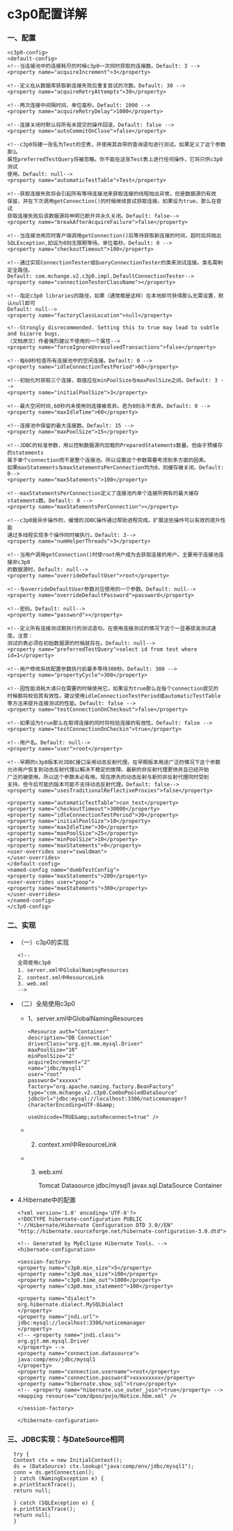 # c3p0配置详解

### 一、配置

    <c3p0-config>    
    <default-config>    
    <!--当连接池中的连接耗尽的时候c3p0一次同时获取的连接数。Default: 3 -->    
    <property name="acquireIncrement">3</property>    
      
    <!--定义在从数据库获取新连接失败后重复尝试的次数。Default: 30 -->    
    <property name="acquireRetryAttempts">30</property>    
      
    <!--两次连接中间隔时间，单位毫秒。Default: 1000 -->    
    <property name="acquireRetryDelay">1000</property>    
      
    <!--连接关闭时默认将所有未提交的操作回滚。Default: false -->    
    <property name="autoCommitOnClose">false</property>    
      
    <!--c3p0将建一张名为Test的空表，并使用其自带的查询语句进行测试。如果定义了这个参数那么    
    属性preferredTestQuery将被忽略。你不能在这张Test表上进行任何操作，它将只供c3p0测试    
    使用。Default: null-->    
    <property name="automaticTestTable">Test</property>    
      
    <!--获取连接失败将会引起所有等待连接池来获取连接的线程抛出异常。但是数据源仍有效    
    保留，并在下次调用getConnection()的时候继续尝试获取连接。如果设为true，那么在尝试    
    获取连接失败后该数据源将申明已断开并永久关闭。Default: false-->    
    <property name="breakAfterAcquireFailure">false</property>    
      
    <!--当连接池用完时客户端调用getConnection()后等待获取新连接的时间，超时后将抛出    
    SQLException,如设为0则无限期等待。单位毫秒。Default: 0 -->    
    <property name="checkoutTimeout">100</property>    
      
    <!--通过实现ConnectionTester或QueryConnectionTester的类来测试连接。类名需制定全路径。    
    Default: com.mchange.v2.c3p0.impl.DefaultConnectionTester-->    
    <property name="connectionTesterClassName"></property>    
      
    <!--指定c3p0 libraries的路径，如果（通常都是这样）在本地即可获得那么无需设置，默认null即可    
    Default: null-->    
    <property name="factoryClassLocation">null</property>    
      
    <!--Strongly disrecommended. Setting this to true may lead to subtle and bizarre bugs.    
    （文档原文）作者强烈建议不使用的一个属性-->    
    <property name="forceIgnoreUnresolvedTransactions">false</property>    
      
    <!--每60秒检查所有连接池中的空闲连接。Default: 0 -->    
    <property name="idleConnectionTestPeriod">60</property>    
      
    <!--初始化时获取三个连接，取值应在minPoolSize与maxPoolSize之间。Default: 3 -->    
    <property name="initialPoolSize">3</property>    
      
    <!--最大空闲时间,60秒内未使用则连接被丢弃。若为0则永不丢弃。Default: 0 -->    
    <property name="maxIdleTime">60</property>    
      
    <!--连接池中保留的最大连接数。Default: 15 -->    
    <property name="maxPoolSize">15</property>    
      
    <!--JDBC的标准参数，用以控制数据源内加载的PreparedStatements数量。但由于预缓存的statements    
    属于单个connection而不是整个连接池。所以设置这个参数需要考虑到多方面的因素。    
    如果maxStatements与maxStatementsPerConnection均为0，则缓存被关闭。Default: 0-->    
    <property name="maxStatements">100</property>    
      
    <!--maxStatementsPerConnection定义了连接池内单个连接所拥有的最大缓存statements数。Default: 0 -->    
    <property name="maxStatementsPerConnection"></property>    
      
    <!--c3p0是异步操作的，缓慢的JDBC操作通过帮助进程完成。扩展这些操作可以有效的提升性能    
    通过多线程实现多个操作同时被执行。Default: 3-->    
    <property name="numHelperThreads">3</property>    
      
    <!--当用户调用getConnection()时使root用户成为去获取连接的用户。主要用于连接池连接非c3p0    
    的数据源时。Default: null-->    
    <property name="overrideDefaultUser">root</property>    
      
    <!--与overrideDefaultUser参数对应使用的一个参数。Default: null-->    
    <property name="overrideDefaultPassword">password</property>    
      
    <!--密码。Default: null-->    
    <property name="password"></property>    
      
    <!--定义所有连接测试都执行的测试语句。在使用连接测试的情况下这个一显著提高测试速度。注意：    
    测试的表必须在初始数据源的时候就存在。Default: null-->    
    <property name="preferredTestQuery">select id from test where id=1</property>    
      
    <!--用户修改系统配置参数执行前最多等待300秒。Default: 300 -->    
    <property name="propertyCycle">300</property>    
      
    <!--因性能消耗大请只在需要的时候使用它。如果设为true那么在每个connection提交的    
    时候都将校验其有效性。建议使用idleConnectionTestPeriod或automaticTestTable    
    等方法来提升连接测试的性能。Default: false -->    
    <property name="testConnectionOnCheckout">false</property>    
      
    <!--如果设为true那么在取得连接的同时将校验连接的有效性。Default: false -->    
    <property name="testConnectionOnCheckin">true</property>    
      
    <!--用户名。Default: null-->    
    <property name="user">root</property>    
      
    <!--早期的c3p0版本对JDBC接口采用动态反射代理。在早期版本用途广泛的情况下这个参数    
    允许用户恢复到动态反射代理以解决不稳定的故障。最新的非反射代理更快并且已经开始    
    广泛的被使用，所以这个参数未必有用。现在原先的动态反射与新的非反射代理同时受到    
    支持，但今后可能的版本可能不支持动态反射代理。Default: false-->    
    <property name="usesTraditionalReflectiveProxies">false</property>  
      
    <property name="automaticTestTable">con_test</property>    
    <property name="checkoutTimeout">30000</property>    
    <property name="idleConnectionTestPeriod">30</property>    
    <property name="initialPoolSize">10</property>    
    <property name="maxIdleTime">30</property>    
    <property name="maxPoolSize">25</property>    
    <property name="minPoolSize">10</property>    
    <property name="maxStatements">0</property>    
    <user-overrides user="swaldman">    
    </user-overrides>    
    </default-config>    
    <named-config name="dumbTestConfig">    
    <property name="maxStatements">200</property>    
    <user-overrides user="poop">    
    <property name="maxStatements">300</property>    
    </user-overrides>    
    </named-config>    
    </c3p0-config> 

 ### 二、实现

* （一）c3p0的实现

      <!--
      全局使用c3p0
      1. server.xml中GlobalNamingResources
      2. context.xml中ResourceLink
      3. web.xml
      -->

* （二）全局使用c3p0

  * 1、server.xml中GlobalNamingResources

        <Resource auth="Container"
        description="DB Connection"
        driverClass="org.gjt.mm.mysql.Driver"
        maxPoolSize="10"
        minPoolSize="2"
        acquireIncrement="2"
        name="jdbc/mysql1"
        user="root"
        password="xxxxxx"
        factory="org.apache.naming.factory.BeanFactory"
        type="com.mchange.v2.c3p0.ComboPooledDataSource"
        jdbcUrl="jdbc:mysql://localhost:3306/noticemanager?characterEncoding=UTF-8&amp;
                                            useUnicode=TRUE&amp;autoReconnect=true" />

  * 2. context.xml中ResourceLink

        <ResourceLink name="jdbc/mysql1" global="jdbc/mysql1" type="javax.sql.DataSource"/>

  * 3. web.xml
  
        <resource-ref>
        <description>Tomcat Datasource</description>
        <res-ref-name>jdbc/mysql1</res-ref-name>
        <res-type>javax.sql.DataSource</res-type>
        <res-auth>Container</res-auth>
        </resource-ref>

* 4.Hibernate中的配置

      <?xml version='1.0' encoding='UTF-8'?>
      <!DOCTYPE hibernate-configuration PUBLIC
      "-//Hibernate/Hibernate Configuration DTD 3.0//EN"
      "http://hibernate.sourceforge.net/hibernate-configuration-3.0.dtd">

      <!-- Generated by MyEclipse Hibernate Tools. -->
      <hibernate-configuration>

      <session-factory>
      <property name="c3p0.min_size">5</property>
      <property name="c3p0.max_size">100</property>
      <property name="c3p0.time_out">1800</property>
      <property name="c3p0.max_statement">100</property>

      <property name="dialect">
      org.hibernate.dialect.MySQLDialect
      </property>
      <property name="jndi.url">
      jdbc:mysql://localhost:3306/noticemanager
      </property>
      <!-- <property name="jndi.class">
      org.gjt.mm.mysql.Driver
      </property> -->
      <property name="connection.datasource">
      java:comp/env/jdbc/mysql1
      </property>
      <property name="connection.username">root</property>
      <property name="connection.password">xxxxxxxxx</property>
      <property name="hibernate.show_sql">true</property>
      <!-- <property name="hibernate.use_outer_join">true</property> -->
      <mapping resource="com/dpoo/pojo/Notice.hbm.xml" />

      </session-factory>

      </hibernate-configuration>

### 三、JDBC实现：与DateSource相同

      try {
      Context ctx = new InitialContext();
      ds = (DataSource) ctx.lookup("java:comp/env/jdbc/mysql1");
      conn = ds.getConnection();
      } catch (NamingException e) {
      e.printStackTrace();
      return null;

      } catch (SQLException e) {
      e.printStackTrace();
      return null;
      }

